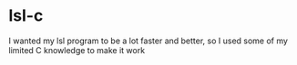 # lsl-c
I wanted my lsl program to be a lot faster and better, so I used some of my limited C knowledge to make it work
